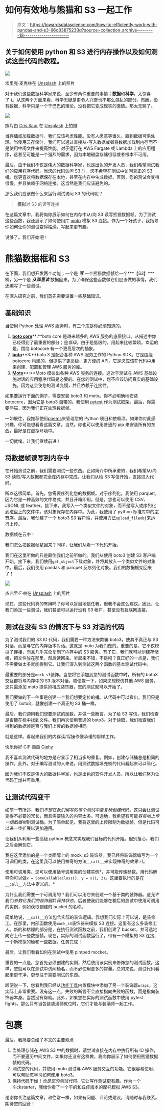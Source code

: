 # 如何有效地与熊猫和 S3 一起工作

> 原文：<https://towardsdatascience.com/how-to-efficiently-work-with-pandas-and-s3-66c83875233d?source=collection_archive---------18----------------------->

## 关于如何使用 python 和 S3 进行内存操作以及如何测试这些代码的教程。

![](img/59c01956f87254851a3751b7f50486ef.png)

埃里克·麦克林在 [Unsplash](https://unsplash.com/s/photos/cloud-pandas?utm_source=unsplash&utm_medium=referral&utm_content=creditCopyText) 上的照片

对于我们这些数据科学家来说，至少有两件重要的事情；**数据**和**科学**。太惊喜了:)。从这两个方面来看，科学无疑是更令人兴奋也不那么混乱的部分。然而，没有数据，科学只是一个干巴巴的理论，没有把它变成现实的激情。那太无聊了。

![](img/1fbec96d156d75ffb353043f95899af6.png)

照片由 [Cris Saur](https://unsplash.com/@crisaur?utm_source=medium&utm_medium=referral) 在 [Unsplash](https://unsplash.com?utm_source=medium&utm_medium=referral) 上拍摄

当存储或加载数据时，我们应该考虑性能。没有人愿意等很久，直到数据可供处理。当使用云存储时，我们可以通过直接从-写入数据或者将数据加载到内存而不是使用中间文件来提高性能。对于运行在 AWS Fargate 或 Lambda 上的应用程序，这甚至可能是一个强烈的需求，因为本地磁盘存储很低或者根本不可用。

最后，由于我们不仅是伟大的数据科学家，也是出色的开发人员，我们希望测试我们的应用程序代码。当您的代码访问 S3 时，您不希望在测试中访问真正的 S3 桶。您更喜欢将数据保存在本地，甚至在内存中生成数据。否则，您的测试会变得很慢，并且依赖于网络连接。这当然是我们应该避免的。

那么我们应该做什么来运行测试访问 S3 的代码呢？

> **模拟**对 S3 的读写连接

在这篇文章中，我将向你展示如何在内存中从/向 S3 读写熊猫数据帧。为了测试这些函数，我还展示了如何使用库 [moto](http://docs.getmoto.org/en/latest/#) 模拟 S3 连接。作为一个好孩子，我指导你如何让你的测试变得枯燥，写起来更有趣。

说够了。我们开始吧！

# 熊猫数据框和 S3

在下面，我们想开发两个功能；一个是 ***写*** 一个熊猫数据帧给一个***【S3】***桶，另一个是 ***从那里读*** 数据回来。为了确保这些函数做它们应该做的事情，我们还编写了一些测试。

在深入研究之前，我们首先需要设置一些基础知识。

## 基础知识

当使用 Python 处理 AWS 服务时，有三个库是你必须知道的。

1.  [**boto core**](https://botocore.amazonaws.com/)**:**boto core 是越来越多的 AWS 服务的底层接口。从描述中你已经得到了最重要的部分；是*低级*。由于是低级的，用起来比较繁琐。幸运的是，围绕 botocore 有一个更高层次的抽象。
2.  [**boto**](https://boto3.amazonaws.com/v1/documentation/api/latest/index.html)**3:**boto 3 是配合各种 AWS 服务工作的 Python SDK。它是围绕 botocore 构建的，但提供了更高级、更方便的 API。它是您应该在代码中用来创建、配置和管理 AWS 服务的库。
3.  [**Moto**](http://docs.getmoto.org/en/latest/#)**:**Moto 模拟出各种 AWS 服务的连接。这对于测试与 AWS 基础设施对话的应用程序代码是必要的。在您的测试中，您不应该访问真实的基础设施，因为这会使您的测试变慢，并且依赖于连接性。

如果要运行下面的例子，需要安装 boto3 和 moto。你不必明确地安装 botocore，因为它是 boto3 自带的。我使用 [pytest](https://docs.pytest.org/) 作为测试框架。最后，你需要熊猫，因为我们正在处理数据帧。

一如既往，我推荐使用[poems](https://python-poetry.org/)来管理您的 Python 项目和依赖项。如果你对此感兴趣，你可能想看看这篇文章。当然，你也可以使用普通的 pip 来安装所有的东西，最好是在虚拟环境中。

一切就绪。让我们继续前进！

## 将数据帧读写到内存中

在开始测试之前，我们需要测试一些东西。正如简介中所承诺的，我们希望从/向 S3 读取/写入数据都完全在内存中完成。让我们从给 S3 写信开始，直接进入代码。

所以这很简单。首先，您需要序列化您的数据帧。对于序列化，我使用 parquet，因为它是一种高效的文件格式，并且开箱即用。但是，您也可以使用 CSV、JSONL 或 feather。接下来，我写入一个类似文件的对象，而不是写入或序列化到磁盘上的文件中。该对象保存在内存中。为此，我使用了 python 标准库中的[字节序](https://docs.python.org/3/library/io.html)。最后，我创建了一个 boto3 S3 客户端，并使用方法`upload_fileobj`来运行上传。

数据帧在云中！

我们怎么把数据帧拿回来？同样，让我们从看一下代码开始。

我们在这里所做的只是颠倒我们之前所做的。我们从使用 boto3 创建 S3 客户端开始。接下来，我们使用`get_object`下载对象，并将其放入一个类似文件的对象中。最后，我们使用 pandas 和 parquet 反序列化对象。我们的数据框架回来了！

![](img/2f2b2c13f05a9c168ee683d6928bbb7f.png)

杰弗里·F·林在 [Unsplash](https://unsplash.com?utm_source=medium&utm_medium=referral) 上的照片

现在，这些代码真的有用吗？你可以盲目地信任我，但我不会这么建议。因此，让我们添加一些测试，我们甚至可以运行没有 S3 帐户，甚至没有互联网连接。

## 测试在没有 S3 的情况下与 S3 对话的代码

为了测试我们的 S3 IO 代码，我们需要一种方法来欺骗 boto3，使其不真正与 S3 对话，而是与它的内存版本对话。这就是 moto 为我们做的。重要的是，它不仅模拟了连接，而且几乎完全复制了内存中的 S3 服务。有了它，我们就可以创建存储桶，把文件放在那里，然后读回来。听起来不错，不是吗？真正好的一点是，我们不需要做太多就能得到它。让我们深入到测试这两个函数的基本测试代码中。

最重要的部分是`mock_s3`装饰。当您将它添加到您的测试函数中时，所有的 boto3 交互都将与内存中的 S3 版本对话。顺便提一下，如果您想模仿其他 AWS 服务，您只需添加 moto 提供的相应装饰器，您的测试就可以开始了。

我们要做的下一件事是创建一个我们想要定位的桶。从代码中可以看出，我们只是使用了 boto3，就像创建一个真正的 S3 桶一样。

最后，我们调用我们想要测试的函数，并做一些断言。为了给 S3 写信，我们检查是否能在桶中找到文件。我们再次使用普通的 boto3。对于读取，我们检查我们得到的数据帧是否与我们上传的数据帧相同。

就是这样。看起来我们的内存读/写操作像承诺的那样工作。

快乐你好 GIF 摘自 [Giphy](https://giphy.com/gifs/happy-good-job-RgfGmnVvt8Pfy)

我不喜欢测试代码的地方是它显示了相当多的重复。例如，创建存储桶总是相同的操作。此外，对于编写测试的人来说，用测试数据填充桶的代码看起来可以简化。

因为我们不仅是伟大的数据科学家，也是出色的软件开发人员，所以让我们努力让代码[干燥](https://en.wikipedia.org/wiki/Don%27t_repeat_yourself)并可重用。

## 让测试代码变干

如前一节所述，我们*不想在我们编写的每个测试中重复桶创建*代码。这只会让测试变得不必要的冗长，而且需要输入的内容太多。可选地，我希望有可能*容易地上传一组数据帧*到测试桶。为了简单起见，我将这里的上传限制为数据帧，但是代码可以进一步扩展以更加通用。

让我们从利用一些高级 python 概念来实现我们目标的代码开始。但别担心，我们之后会解剖它。

我在这里添加的是一个类固醇上的 mock_s3 装饰器。我已经将装饰器编写为一个可调用的类，在这里我可以使用神奇的方法`__call__`来实现神奇的效果:-)。

使用可调用类，您可以使用括号调用类的创建实例*，并可能传递参数。用代码解释你可以做`x = SomeCallableClass(); y = x(1, 2)`。这里要执行的是在`__call__`方法中定义的。*

为什么我们需要一个可调用的？我们可以用它来创建一个基于类的装饰器。这允许我们*参数化我们的装饰器*并*保持状态*。后者使我们能够在稍后的测试中使用可调用的实例，例如获取创建的 bucket 的名称。

简单地说，`__call__`方法包含实际的装饰逻辑。我想我们实际上可以说，是装修工。在那里，内部函数使用`mock_s3`装饰器来模拟 S3 连接。这里有这么多装修工人。新的和枯燥的部分是，在执行测试函数之前，我们创建了 bucket，并可选地向它上传一些数据帧。现在，实际的测试函数运行了，带有一个模拟的 S3 连接、一个新模拟的桶和一些数据。任务完成！

最后，让我们看看如何在测试中使用 pimped mocker。

重要的一点是，您首先必须创建的实例，然后使用该实例来修饰您的测试函数。这样，您就可以在测试中访问桶名，而不必使用更多的常量。总的来说，测试代码看起来更干净，更专注于需要测试的东西。

顺便说一下，您看到我已经从[功能工具](https://docs.python.org/3/library/functools.html)内置模块中添加了另一个装饰器`wraps`。这实际上非常重要。没有这一点，失败的断言不会直接指向失败的函数，而是指向装饰器本身。当然没有帮助。此外，如果您在实际的测试函数中使用 pytest fights，那么只有当包装装潢师就位时，它们才能与装潢师一起工作。

# 包裹

最后，我简要总结了本文的主要观点

1.  当处理存储在 AWS S3 中的数据时，请尝试直接在内存中执行所有 IO 操作，而不要遍历中间文件。如果你还没有这样做，我向你展示了如何使用熊猫数据帧的代码。
2.  测试您的代码，并使用 moto 测试与 AWS 服务交互的功能。它很容易使用，可以帮助您学习如何使用 boto3。
3.  保持代码干燥！*也是您的测试代码*。它让写作测试更有趣。作为一个 Kickstarter，我给你看了一个干的和丘疹版本的摩托模拟 AWS S3。

谢谢你关注这篇文章。和往常一样，如果有问题、评论或建议，请随时与我联系。期待您的回音！